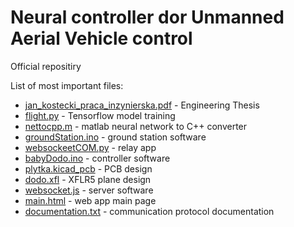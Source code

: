 # Neural controller dor Unmanned Aerial Vehicle control
Official repositiry 

List of most important files:

- [jan_kostecki_praca_inzynierska.pdf](/praca/jan_kostecki_praca_inzynierska.pdf) - Engineering Thesis
- [flight.py](/AI/flight.py) - Tensorflow model training
- [nettocpp.m](/AI/nettocpp.m) - matlab neural network to C++ converter
- [groundStation.ino](/Ground%20Station/groundStation/groundStation.ino) - ground station software
- [websockeetCOM.py](/Ground%20Station/websocketCOM.py) - relay app
- [babyDodo.ino](/Kontroler/babyDodo/babyDodo.ino) - controller software
- [plytka.kicad_pcb](/plytka/plytka/plytka.kicad_pcb) - PCB design
- [dodo.xfl](/samolot/dodo.xfl) - XFLR5 plane design
- [websocket.js](/serwer/websocket.js) - server software
- [main.html](/webapp/main.html) - web app main page
- [documentation.txt](/documentation.md) - communication protocol documentation
